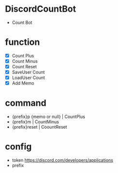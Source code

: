# DiscordCountBot
  - Count Bot 

# function
  - [x] Count Plus
  - [x] Count Minus
  - [x] Count Reset
  - [x] SaveUser Count 
  - [x] LoadUser Count
  - [x] Add Memo
  
# command
  - {prefix}p {memo or null} | CountPlus
  - {prefix}m | CountMinus
  - {prefix}reset | CoountReset
  
# config 
  - token https://discord.com/developers/applications
  - prefix
